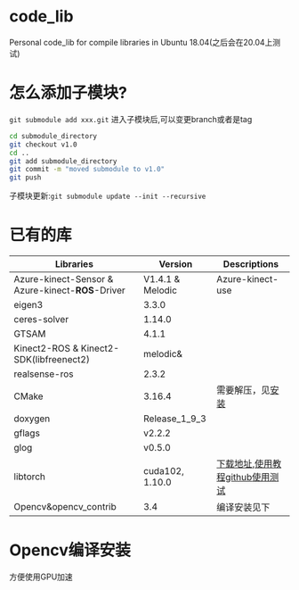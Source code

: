 # code_lib
Personal code_lib for compile libraries in Ubuntu 18.04(之后会在20.04上测试)

# 怎么添加子模块?
`git submodule add xxx.git`
进入子模块后,可以变更branch或者是tag

```bash
cd submodule_directory
git checkout v1.0
cd ..
git add submodule_directory
git commit -m "moved submodule to v1.0"
git push
```

子模块更新:`git submodule update --init --recursive`

# 已有的库
|Libraries|Version|Descriptions
|  ----  | ----  | ----  |
|Azure-kinect-Sensor & Azure-kinect-**ROS**-Driver|V1.4.1 & Melodic| Azure-kinect-use|
| eigen3 | 3.3.0||
|ceres-solver| 1.14.0||
|GTSAM|4.1.1||
|Kinect2-ROS & Kinect2-SDK(libfreenect2)|melodic&||
|realsense-ros|2.3.2||
|CMake|3.16.4|需要解压，见[安装](https://blog.csdn.net/aian2132/article/details/107978876)|
|doxygen|Release_1_9_3||
|gflags|v2.2.2||
|glog|v0.5.0||
|libtorch|cuda102, 1.10.0|[下载地址](https://download.pytorch.org/libtorch/cu102/libtorch-cxx11-abi-shared-with-deps-1.10.0%2Bcu102.zip),[使用教程github](https://github.com/AllentDan/LibtorchTutorials)[使用测试](https://oldpan.me/archives/pytorch-c-libtorch-inference)|
|Opencv&opencv_contrib|3.4|编译安装见下|



# Opencv编译安装
方便使用GPU加速

